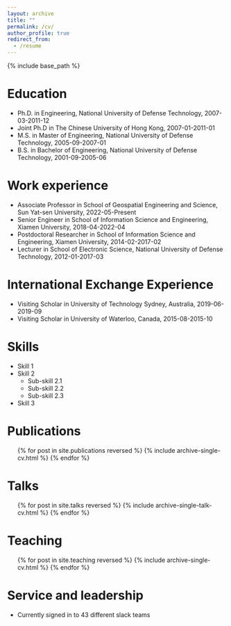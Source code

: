 ```yaml
---
layout: archive
title: ""
permalink: /cv/
author_profile: true
redirect_from:
  - /resume
---
```


{% include base_path %}

Education
======
* Ph.D. in Engineering, National University of Defense Technology, 2007-03-2011-12
* Joint Ph.D in The Chinese University of Hong Kong, 2007-01-2011-01
* M.S. in Master of Engineering, National University of Defense Technology, 2005-09-2007-01
* B.S. in Bachelor of Engineering, National University of Defense Technology, 2001-09-2005-06

Work experience
======
* Associate Professor in School of Geospatial Engineering and Science, Sun Yat-sen University, 2022-05-Present
* Senior Engineer in School of Information Science and Engineering, Xiamen University, 2018-04-2022-04
* Postdoctoral Researcher in School of Information Science and Engineering, Xiamen University, 2014-02-2017-02
* Lecturer in School of Electronic Science, National University of Defense Technology, 2012-01-2017-03

International Exchange Experience
======
* Visiting Scholar in University of Technology Sydney, Australia, 2019-06-2019-09
* Visiting Scholar in University of Waterloo, Canada, 2015-08-2015-10

Skills
======
* Skill 1
* Skill 2
  * Sub-skill 2.1
  * Sub-skill 2.2
  * Sub-skill 2.3
* Skill 3

Publications
======
  <ul>{% for post in site.publications reversed %}
    {% include archive-single-cv.html %}
  {% endfor %}</ul>
  
Talks
======
  <ul>{% for post in site.talks reversed %}
    {% include archive-single-talk-cv.html  %}
  {% endfor %}</ul>
  
Teaching
======
  <ul>{% for post in site.teaching reversed %}
    {% include archive-single-cv.html %}
  {% endfor %}</ul>
  
Service and leadership
======
* Currently signed in to 43 different slack teams
